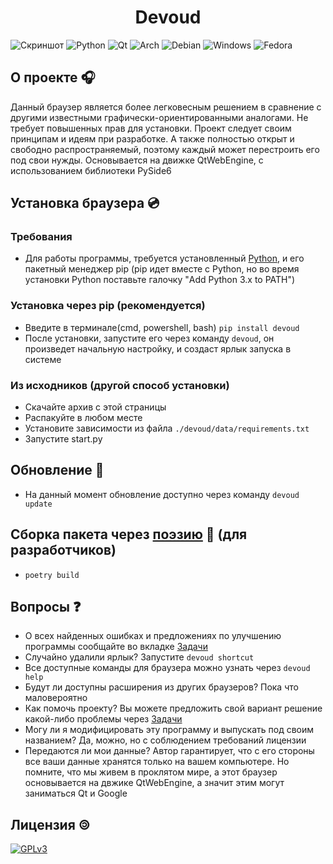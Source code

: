 <h1 align="center">Devoud</h1>

![Скриншот](./screenshot.png)
![Python](https://img.shields.io/badge/python-3670A0?style=for-the-badge&logo=python&logoColor=ffdd54)
![Qt](https://img.shields.io/badge/Qt-%23217346.svg?style=for-the-badge&logo=Qt&logoColor=white)
![Arch](https://img.shields.io/badge/Arch%20Linux-1793D1?logo=arch-linux&logoColor=fff&style=for-the-badge)
![Debian](https://img.shields.io/badge/Debian-D70A53?style=for-the-badge&logo=debian&logoColor=white)
![Windows](https://img.shields.io/badge/Windows-0078D6?style=for-the-badge&logo=windows&logoColor=white)
![Fedora](https://img.shields.io/badge/Fedora-294172?style=for-the-badge&logo=fedora&logoColor=white)
## О проекте 🎧
Данный браузер является более легковесным решением в сравнение с другими известными графически-ориентированными аналогами. Не требует повышенных прав для установки. Проект следует своим принципам и идеям при разработке. А также полностью открыт и свободно распространяемый, поэтому каждый может перестроить его под свои нужды. Основывается на движке QtWebEngine, с использованием библиотеки PySide6
## Установка браузера 💿
### Требования
* Для работы программы, требуется установленный [Python](https://www.python.org/), и его пакетный менеджер pip (pip идет вместе с Python, но во время установки Python поставьте галочку "Add Python 3.x to PATH")
### Установка через pip (рекомендуется)
* Введите в терминале(cmd, powershell, bash) ```pip install devoud```
* После установки, запустите его через команду ```devoud```, он произведет начальную настройку, и создаст ярлык запуска в системе
### Из исходников (другой способ установки)
* Скачайте архив с этой страницы
* Распакуйте в любом месте
* Установите зависимости из файла ```./devoud/data/requirements.txt```
* Запустите start.py
## Обновление 🔧
* На данный момент обновление доступно через команду ```devoud update```
## Сборка пакета через [поэзию](https://python-poetry.org/) 📜 (для разработчиков)
* ```poetry build```
## Вопросы ❓
* О всех найденных ошибках и предложениях по улучшению программы сообщайте во вкладке [Задачи](https://codeberg.org/OneEyedDancer/Devoud/issues)
* Случайно удалили ярлык? Запустите ```devoud shortcut```
* Все доступные команды для браузера можно узнать через ```devoud help```
* Будут ли доступны расширения из других браузеров? Пока что маловероятно
* Как помочь проекту? Вы можете предложить свой вариант решение какой-либо проблемы через [Задачи](https://codeberg.org/OneEyedDancer/Devoud/issues)
* Могу ли я модифицировать эту программу и выпускать под своим названием? Да, можно, но с соблюдением требований лицензии
* Передаются ли мои данные? Автор гарантирует, что с его стороны все ваши данные хранятся только на вашем компьютере. Но помните, что мы живем в проклятом мире, а этот браузер основывается на двжике QtWebEngine, а значит этим могут заниматься Qt и Google 
## Лицензия 🄯
[![GPLv3](https://www.gnu.org/graphics/gplv3-with-text-136x68.png)](https://www.gnu.org/licenses/gpl-3.0)
